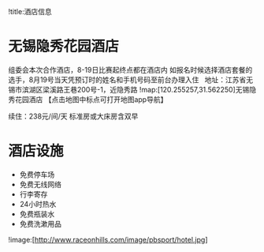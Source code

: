 !title:酒店信息
# 无锡隐秀花园酒店
组委会本次合作酒店，8-19日比赛起终点都在酒店内
如报名时候选择酒店套餐的选手，8月19号当天凭预订时的姓名和手机号码至前台办理入住
 
地址：江苏省无锡市滨湖区梁溪路王巷200号-1，近隐秀路
!map:[120.255257,31.562250]无锡隐秀花园酒店
【点击地图中标点可打开地图app导航】

续住：238元/间/天 标准房或大床房含双早

# 酒店设施
* 免费停车场
* 免费无线网络
* 行李寄存
* 24小时热水
* 免费瓶装水
* 免费洗漱用品

!image:[http://www.raceonhills.com/image/pbsport/hotel.jpg]
